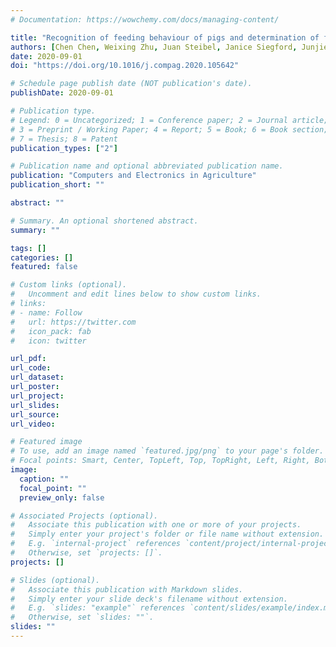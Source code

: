 ```yaml
---
# Documentation: https://wowchemy.com/docs/managing-content/

title: "Recognition of feeding behaviour of pigs and determination of feeding time of each pig by a video-based deep learning method"
authors: [Chen Chen, Weixing Zhu, Juan Steibel, Janice Siegford, Junjie Han, Tomas Norton]
date: 2020-09-01
doi: "https://doi.org/10.1016/j.compag.2020.105642"

# Schedule page publish date (NOT publication's date).
publishDate: 2020-09-01

# Publication type.
# Legend: 0 = Uncategorized; 1 = Conference paper; 2 = Journal article;
# 3 = Preprint / Working Paper; 4 = Report; 5 = Book; 6 = Book section;
# 7 = Thesis; 8 = Patent
publication_types: ["2"]

# Publication name and optional abbreviated publication name.
publication: "Computers and Electronics in Agriculture"
publication_short: ""

abstract: ""

# Summary. An optional shortened abstract.
summary: ""

tags: []
categories: []
featured: false

# Custom links (optional).
#   Uncomment and edit lines below to show custom links.
# links:
# - name: Follow
#   url: https://twitter.com
#   icon_pack: fab
#   icon: twitter

url_pdf:
url_code:
url_dataset:
url_poster:
url_project:
url_slides:
url_source:
url_video:

# Featured image
# To use, add an image named `featured.jpg/png` to your page's folder. 
# Focal points: Smart, Center, TopLeft, Top, TopRight, Left, Right, BottomLeft, Bottom, BottomRight.
image:
  caption: ""
  focal_point: ""
  preview_only: false

# Associated Projects (optional).
#   Associate this publication with one or more of your projects.
#   Simply enter your project's folder or file name without extension.
#   E.g. `internal-project` references `content/project/internal-project/index.md`.
#   Otherwise, set `projects: []`.
projects: []

# Slides (optional).
#   Associate this publication with Markdown slides.
#   Simply enter your slide deck's filename without extension.
#   E.g. `slides: "example"` references `content/slides/example/index.md`.
#   Otherwise, set `slides: ""`.
slides: ""
---
```

